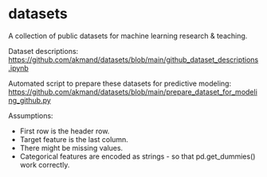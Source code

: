 # datasets

A collection of public datasets for machine learning research & teaching.

Dataset descriptions:
https://github.com/akmand/datasets/blob/main/github_dataset_descriptions.ipynb

Automated script to prepare these datasets for predictive modeling:
https://github.com/akmand/datasets/blob/main/prepare_dataset_for_modeling_github.py

Assumptions:
- First row is the header row.
- Target feature is the last column.
- There might be missing values.
- Categorical features are encoded as strings - so that pd.get_dummies() work correctly.
